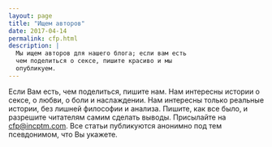 ```yaml
---
layout: page
title: "Ищем авторов"
date: 2017-04-14
permalink: cfp.html
description: |
  Мы ищем авторов для нашего блога; если вам есть
  чем поделиться о сексе, пишите красиво и мы
  опубликуем.
---
```


Если Вам есть, чем поделиться, пишите нам.
Нам интересны истории о сексе, о любви, о боли и наслаждении. Нам
интересны только реальные истории, без лишней философии и анализа.
Пишите, как все было, и разрешите читателям самим сделать выводы.
Присылайте на [cfp@incptm.com](mailto:cfp@incptm.com).
Все статьи публикуются анонимно под тем псевдонимом, что Вы укажете.
